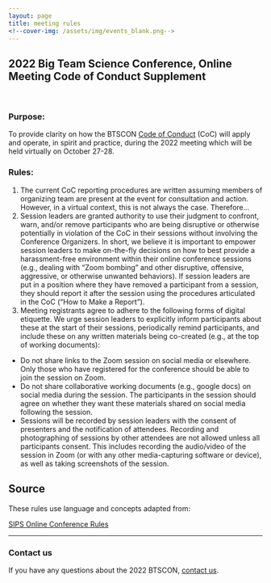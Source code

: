 ```yaml
---
layout: page
title: meeting rules
<!--cover-img: /assets/img/events_blank.png-->
---
```


## 2022 Big Team Science Conference, Online Meeting Code of Conduct Supplement
<br>

### Purpose: 
To provide clarity on how the BTSCON [Code of Conduct]({{site.baseurl}}/codeofconduct/) (CoC) will apply and operate, in spirit and practice, during the 2022 meeting which will be held virtually on October 27-28.

### Rules:
1. The current CoC reporting procedures are written assuming members of organizing team are present at the event for consultation and action. However, in a virtual context, this is not always the case. Therefore…
2. Session leaders are granted authority to use their judgment to confront, warn, and/or remove participants who are being disruptive or otherwise potentially in violation of the CoC in their sessions without involving the Conference Organizers. In short, we believe it is important to empower session leaders to make on-the-fly decisions on how to best provide a harassment-free environment within their online conference sessions (e.g., dealing with “Zoom bombing” and other disruptive, offensive, aggressive, or otherwise unwanted behaviors). If session leaders are put in a position where they have removed a participant from a session, they should report it after the session using the procedures articulated in the CoC (“How to Make a Report”).
3. Meeting registrants agree to adhere to the following forms of digital etiquette. We urge session leaders to explicitly inform participants about these at the start of their sessions, periodically remind participants, and include these on any written materials being co-created (e.g., at the top of working documents):
+ Do not share links to the Zoom session on social media or elsewhere. Only those who have registered for the conference should be able to join the session on Zoom.
+ Do not share collaborative working documents (e.g., google docs) on social media during the session. The participants in the session should agree on whether they want these materials shared on social media following the session.
+ Sessions will be recorded by session leaders with the consent of presenters and the notification of attendees. Recording and photographing of sessions by other attendees are not allowed unless all participants consent. This includes recording the audio/video of the session in Zoom (or with any other media-capturing software or device), as well as taking screenshots of the session.


## Source

These rules use language and concepts adapted from:

[SIPS Online Conference Rules](https://www.improvingpsych.org/SIPS2022/sips-2022-online-conference-rules/)


***

### Contact us
If you have any questions about the 2022 BTSCON, [contact us](mailto:bigteamscienceconference@gmail.com).

<br>
<br>

